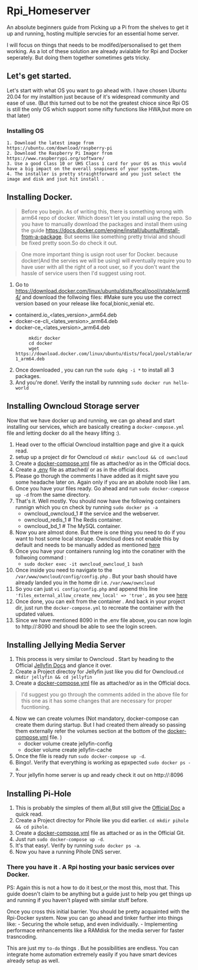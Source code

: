 # Rpi_Homeserver

An absolute beginners guide from Picking up a Pi from the shelves to get it up and running, hosting multiple servcies for an essential home server. 

I will focus on things that needs to be modifed/personalised to get them working. As a lot of these solution are already avialable for Rpi and Docker seperately. But doing them together sometimes gets tricky.

## Let's get started. 

Let's start with what OS you want to go ahead with. I have chosen Ubuntu 20.04 for my installtion just because of it's widespread community and ease of use. (But this turned   out to be not the greatest chioce since Rpi OS is still the only OS which support some nifty functions like HWA,but more on that later)

  ### Installing OS

    1. Download the latest image from https://ubuntu.com/download/raspberry-pi
    2. Download the Raspberry Pi Imager from https://www.raspberrypi.org/software/
    3. Use a good Class 10 or UHS Class 1 card for your OS as this would have a big impact on the overall snapiness of your system.
    4. The installer is pretty straightforward and you just select the image and disk and jsut hit install .

## Installing Docker. 

> Before you begin. As of writing this, there is something wrong with arm64 repo of docker. Which doesn't let you install using the repo. So you have to manually download the packages and install them using the guide https://docs.docker.com/engine/install/ubuntu/#install-from-a-package. But seems like something pretty trivial and shoudl be fixed pretty soon.So do check it out.

>  One more important thing is usign root user for Docker. because docker(And the servies we will be using) will eventually require you to have user with all the right of a root user, so if you don't want the hassle of service users then I'd suggest using root. 

1. Go to https://download.docker.com/linux/ubuntu/dists/focal/pool/stable/arm64/ and download the follwoing files: #Make sure you use the correct version based on your release like focal,bionic,xenial etc.
  - containerd.io_<lates_version>_arm64.deb
  - docker-ce-cli_<lates_version>_arm64.deb
  - docker-ce_<lates_version>_arm64.deb
     ```
          mkdir docker
          cd docker
          wget https://download.docker.com/linux/ubuntu/dists/focal/pool/stable/arm64/containerd.io_1.4.4-1_arm64.deb
     ```
 2. Once downloaded , you can run the ```sudo dpkg -i *``` to install all 3 packages. 
 3. And you're done!. Verify the install by runnning ```sudo docker run hello-world```

## Installing Owncloud Storage server

Now that we have docker up and running, we can go ahead and start installing our services, which are basically creating a `docker-compose.yml` file and letting docker do all the heavy lifting :).

1. Head over to the official Owncloud installtion page and give it a quick read.
2. setup up a project dir for Owncloud ```cd mkdir owncloud && cd owncloud```
3. Create a [docker-compose.yml](Cloudstorage/docker-compose.yml) file as attached/or as in the Official docs.
4. Create a [.env](Cloudstorage/.env) file as attached/ or as in the official docs.
5. Please go thorugh the comments I have added as it might save you some headache later on. Again only if you are an abolute noob like I am.
6. Once you have your files ready. Go ahead and run ```sudo docker-compose up -d``` from the same directory.
7. That's it. Well mostly. You should now have the following containers runnign which you cn check by running ```sudo docker ps -a```
      - owncloud_owncloud_1 # the service and the webserver.
      - owncloud_redis_1 # The Redis container.
      - owncloud_bd_1 # The MySQL container. 
8. Now you are almost done. But there is one thing you need to do if you want to host some local storage. Owncloud does not enable this by default and needs to be manually added as mentioned [here](https://doc.owncloud.com/server/admin_manual/configuration/files/external_storage/local.html)
9. Once you have your containers running log into the conatiner with the follwoing command :
	- ```sudo docker exec -it owncloud_owncloud_1 bash```
10. Once inside you need to navigate to the `/var/www/owncloud/config/config.php` . But your bash should have already landed you in the home dir i.e. `/var/www/owncloud`
11. So you can just `vi config/config.php` and append this line `'files_external_allow_create_new_local' => 'true',` as you see [here](Cloudstorage/config.php)
12. Once done, you can exit from the container . And back in your project dir, just run the `docker-compose.yml` to recreate the container with the updated values.
13. Since we have mentioned 8090 in the .env file above, you can now login to http://<dockerhost>:8090 and shoudl be able to see the login screen.


## Installing Jellying Media Server

1. This process is very similar to Owncloud . Start by heading to the Official [Jellyfin Docs](https://jellyfin.org/docs/general/administration/installing.html) and glance it over.
2. Create a Project directoy for Jellyfin just like you did for Owncloud.```cd mkdir jellyfin && cd jellyfin```
3. Create a [docker-compose.yml](mediaserver/docker-compose.yml) file as attached/or as in the Official docs.
>  I'd suggest you go through the comments added in the above file for this one as it has some changes that are necessary for proper fucntioning.
4. Now we can create volumes (Not mandatory, docker-compose can create them during startup. But I had created them already so passing them externally refer the volumes section at the bottom of the [docker-compose.yml](mediaserver/docker-compose.yml) file. )
	- docker volume create jellyfin-config
	- docker volume create jellyfin-cache	
6. Once the file is ready run ```sudo docker-compose up -d```.
7. Bingo!. Verify that everything is working as epxpected ```sudo docker ps -a```.
8. Your jellyfin home server is up and ready check it out on http://<localhost>:8096


## Installing Pi-Hole

1. This is probably the simples of them all,But still give the [Official Doc](https://github.com/pi-hole/docker-pi-hole/#running-pi-hole-docker) a quick read.
2. Create a Project directoy for Pihole like you did earlier. ```cd mkdir pihole && cd pihole```.
3. Create a [docker-compose.yml](pihole/docker-compose.yml) file as attached or as in the Official Git.
4. Just run ```sudo docker-compose up -d```. 
5. It's that easy!. Verify by running ```sudo docker ps -a```.
6. Now you have a running Pihole DNS server. 


### There you have it . A Rpi hosting your basic services over Docker.


PS: Again this is not a how to do it best,or the most this, most that. This guide doesn't claim to be anything but a guide just to help you get things up and running if you haven't played with similar stuff before. 

Once you cross this initial barrier. You should be pretty acquainted with the Rpi-Docker system. Now you can go ahead and tinker further into things like:
	- Securing the whole setup, and even individually.
	- Implementing performace enhancements like a RAMdisk for the media server for faster trasncoding.

This are just my `to-do` things . But he possibilities are endless. You can integrate home automation extremely easily if you have smart devices already setup as well.


    




